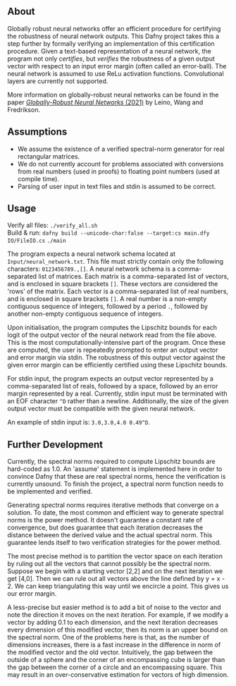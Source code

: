 ## About

Globally robust neural networks offer an efficient procedure for certifying the
robustness of neural network outputs. This Dafny project takes this a step
further by formally verifying an implementation of this certification
procedure. Given a text-based representation of a neural network, the program
not only *certifies*, but *verifies* the robustness of a given output vector
with respect to an input error margin (often called an error-ball). The neural
network is assumed to use ReLu activation functions. Convolutional layers are
currently not supported.

More information on globally-robust neural networks can be found in the paper
[*Globally-Robust Neural Networks*
(2021)](https://arxiv.org/pdf/2102.08452.pdf) by Leino, Wang and Fredrikson.

## Assumptions

* We assume the existence of a verified spectral-norm generator for real
rectangular matrices.
* We do not currently account for problems associated with conversions from
real numbers (used in proofs) to floating point numbers (used at compile time).
* Parsing of user input in text files and stdin is assumed to be correct.

## Usage

Verify all files:
`./verify_all.sh`\
Build & run:
`dafny build --unicode-char:false --target:cs main.dfy IO/FileIO.cs`
`./main`

The program expects a neural network schema located at
`Input/neural_network.txt`. This file must strictly contain only the following
characters: `0123456789.,[]`. A neural network schema is a comma-separated list
of matrices. Each matrix is a comma-separated list of vectors, and is enclosed
in square brackets `[]`. These vectors are considered the 'rows' of the matrix.
Each vector is a comma-separated list of real numbers, and is enclosed in
square brackets `[]`. A real number is a non-empty contiguous sequence of
integers, followed by a period `.`, followed by another non-empty contiguous
sequence of integers.

Upon initialisation, the program computes the Lipschitz bounds for each logit
of the output vector of the neural network read from the file above. This is
the most computationally-intensive part of the program. Once these are
computed, the user is repeatedly prompted to enter an output vector and error
margin via stdin. The robustness of this output vector against the given error
margin can be efficiently certified using these Lipschitz bounds.

For stdin input, the program expects an output vector represented by a
comma-separated list of reals, followed by a space, followed by an error margin
represented by a real. Currently, stdin input must be terminated with an EOF
character `^D` rather than a newline. Additionally, the size of the given
output vector must be compatible with the given neural network.

An example of stdin input is: `3.0,3.0,4.0 0.49^D`.

## Further Development

Currently, the spectral norms required to compute Lipschitz bounds are
hard-coded as 1.0. An 'assume' statement is implemented here in order to
convince Dafny that these are real spectral norms, hence the verification is
currently unsound. To finish the project, a spectral norm function needs to be
implemented and verified.

Generating spectral norms requires iterative methods that converge on a
solution. To date, the most common and efficient way to generate spectral norms
is the power method. It doesn't guarantee a constant rate of convergence, but
does guarantee that each iteration decreases the distance between the derived
value and the actual spectral norm. This guarantee lends itself to two
verification strategies for the power method.

The most precise method is to partition the vector space on each iteration by
ruling out all the vectors that cannot possibly be the spectral norm. Suppose we
begin with a starting vector [2,2] and on the next iteration we get [4,0]. Then
we can rule out all vectors above the line defined by y = x - 2. We can keep
triangulating this way until we encircle a point. This gives us our error
margin.

A less-precise but easier method is to add a bit of noise to the vector and note
the direction it moves on the next iteration. For example, if we modify a vector
by adding 0.1 to each dimension, and the next iteration decreases every
dimension of this modified vector, then its norm is an upper bound on the
spectral norm. One of the problems here is that, as the number of dimensions
increases, there is a fast increase in the difference in norm of the modified
vector and the old vector. Intuitively, the gap between the outside of a sphere
and the corner of an encompassing cube is larger than the gap between the corner
of a circle and an encompassing square. This may result in an over-conservative
estimation for vectors of high dimension.
